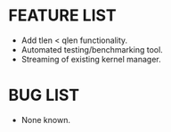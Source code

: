 # FEATURE LIST
- Add tlen < qlen functionality.
- Automated testing/benchmarking tool.
- Streaming of existing kernel manager.

# BUG LIST
- None known.